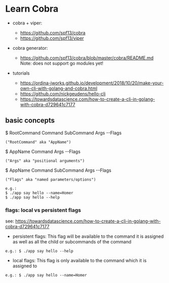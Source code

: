 # Learn Cobra

- cobra + viper:
    - https://github.com/spf13/cobra
    - https://github.com/spf13/viper
    
- cobra generator:
    - https://github.com/spf13/cobra/blob/master/cobra/README.md 
    Note: does not support go modules yet!   
    
- tutorials
    - https://ordina-jworks.github.io/development/2018/10/20/make-your-own-cli-with-golang-and-cobra.html
    - https://github.com/nickgeudens/hello-cli
    - https://towardsdatascience.com/how-to-create-a-cli-in-golang-with-cobra-d729641c7177

## basic concepts

$ RootCommand Command SubCommand Args --Flags

    ("RootCommand" aka "AppName")

$ AppName Command Args --Flags 
    
    ("Args" aka "positional arguments")

$ AppName Command SubCommand Args --Flags 

    ("Flags" aka "named parameters/options")
    
````
e.g.: 
$ ./app say hello --name=Homer
$ ./app say hello --help
````

### flags: local vs persistent flags
see: https://towardsdatascience.com/how-to-create-a-cli-in-golang-with-cobra-d729641c7177

- persistent flags: This flag will be available to the command it is assigned as well as all the child or subcommands of the command
````
e.g.: $ ./app say hello --help
````

- local flags: This flag is only available to the command which it is assigned to
````
e.g.: $ ./app say hello --name=Homer
````

